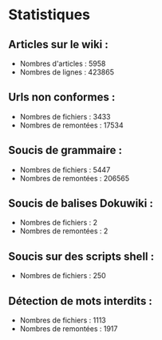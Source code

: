 # Statistiques

## Articles sur le wiki :

  * Nombres d'articles : 5958
  * Nombres de lignes : 423865

## Urls non conformes :

  * Nombres de fichiers : 3433
  * Nombres de remontées : 17534

## Soucis de grammaire :

  * Nombres de fichiers : 5447
  * Nombres de remontées : 206565

## Soucis de balises Dokuwiki :

  * Nombres de fichiers : 2
  * Nombres de remontées : 2

## Soucis sur des scripts shell :

  * Nombres de fichiers : 250

## Détection de mots interdits :

  * Nombres de fichiers : 1113
  * Nombres de remontées : 1917

